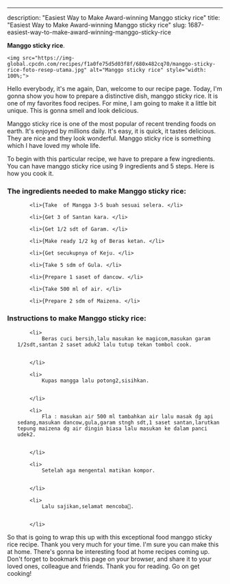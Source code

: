 ---
description: "Easiest Way to Make Award-winning Manggo sticky rice"
title: "Easiest Way to Make Award-winning Manggo sticky rice"
slug: 1687-easiest-way-to-make-award-winning-manggo-sticky-rice

<p>
	<strong>Manggo sticky rice</strong>. 
	
</p>
<p>
	
	<img src="https://img-global.cpcdn.com/recipes/f1a0fe75d5d03f8f/680x482cq70/manggo-sticky-rice-foto-resep-utama.jpg" alt="Manggo sticky rice" style="width: 100%;">
	
	
</p>
<p>
	Hello everybody, it's me again, Dan, welcome to our recipe page. Today, I'm gonna show you how to prepare a distinctive dish, manggo sticky rice. It is one of my favorites food recipes. For mine, I am going to make it a little bit unique. This is gonna smell and look delicious.
</p>
	
<p>
	
</p>
<p>
	Manggo sticky rice is one of the most popular of recent trending foods on earth. It's enjoyed by millions daily. It's easy, it is quick, it tastes delicious. They are nice and they look wonderful. Manggo sticky rice is something which I have loved my whole life.
</p>

<p>
To begin with this particular recipe, we have to prepare a few ingredients. You can have manggo sticky rice using 9 ingredients and 5 steps. Here is how you cook it.
</p>

<h3>The ingredients needed to make Manggo sticky rice:</h3>

<ol>
	
		<li>{Take  of Mangga 3-5 buah sesuai selera. </li>
	
		<li>{Get 3 of Santan kara. </li>
	
		<li>{Get 1/2 sdt of Garam. </li>
	
		<li>{Make ready 1/2 kg of Beras ketan. </li>
	
		<li>{Get secukupnya of Keju. </li>
	
		<li>{Take 5 sdm of Gula. </li>
	
		<li>{Prepare 1 saset of dancow. </li>
	
		<li>{Take 500 ml of air. </li>
	
		<li>{Prepare 2 sdm of Maizena. </li>
	
</ol>
<p>
	
</p>

<h3>Instructions to make Manggo sticky rice:</h3>

<ol>
	
		<li>
			Beras cuci bersih,lalu masukan ke magicom,masukan garam 1/2sdt,santan 2 saset aduk2 lalu tutup tekan tombol cook.
			
			
		</li>
	
		<li>
			Kupas mangga lalu potong2,sisihkan.
			
			
		</li>
	
		<li>
			Fla : masukan air 500 ml tambahkan air lalu masak dg api sedang,masukan dancow,gula,garam stngh sdt,1 saset santan,larutkan tepung maizena dg air dingin biasa lalu masukan ke dalam panci udek2.
			
			
		</li>
	
		<li>
			Setelah aga mengental matikan kompor.
			
			
		</li>
	
		<li>
			Lalu sajikan,selamat mencoba🤤.
			
			
		</li>
	
</ol>

<p>
	
</p>

<p>
	So that is going to wrap this up with this exceptional food manggo sticky rice recipe. Thank you very much for your time. I'm sure you can make this at home. There's gonna be interesting food at home recipes coming up. Don't forget to bookmark this page on your browser, and share it to your loved ones, colleague and friends. Thank you for reading. Go on get cooking!
</p>
